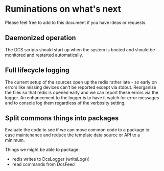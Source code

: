 # Ruminations on what's next

Please feel free to add to this document if you have ideas or requests

## Daemonized operation

The DCS scripts should start up when the system is booted and should be monitored and restarted
automatically.

## Full lifecycle logging

The current setup of the sources open up the redis rather late - so early on errors
like missing devices can't be reported except via stdout. Reorganize the files so that
redis is opened early and we can report these errors via the logger. An enhancement to
the logger is to have it watch for error messages and to console log them regardless of
the verbosity setting.

## Split commons things into packages

Evaluate the code to see if we can move common code to a package to ease maintenance and
reduce the template data source or API to a minimum.

Things we might be able to package:
- redis writes to DcsLogger (writeLog())
- read commands from DcsFeed

